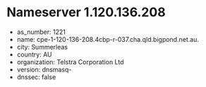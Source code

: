 # Nameserver 1.120.136.208

* as_number: 1221
* name: cpe-1-120-136-208.4cbp-r-037.cha.qld.bigpond.net.au.
* city: Summerleas
* country: AU
* organization: Telstra Corporation Ltd
* version: dnsmasq-
* dnssec: false
